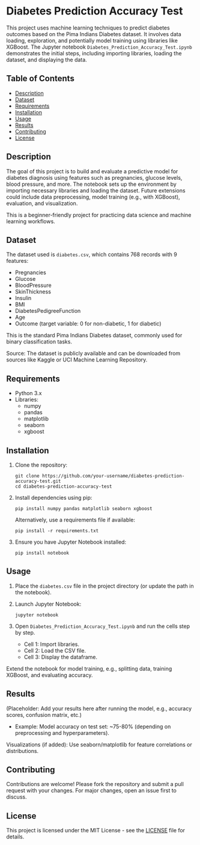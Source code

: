 # Diabetes Prediction Accuracy Test

This project uses machine learning techniques to predict diabetes outcomes based on the Pima Indians Diabetes dataset. It involves data loading, exploration, and potentially model training using libraries like XGBoost. The Jupyter notebook `Diabetes_Prediction_Accuracy_Test.ipynb` demonstrates the initial steps, including importing libraries, loading the dataset, and displaying the data.

## Table of Contents

- [Description](#description)
- [Dataset](#dataset)
- [Requirements](#requirements)
- [Installation](#installation)
- [Usage](#usage)
- [Results](#results)
- [Contributing](#contributing)
- [License](#license)

## Description

The goal of this project is to build and evaluate a predictive model for diabetes diagnosis using features such as pregnancies, glucose levels, blood pressure, and more. The notebook sets up the environment by importing necessary libraries and loading the dataset. Future extensions could include data preprocessing, model training (e.g., with XGBoost), evaluation, and visualization.

This is a beginner-friendly project for practicing data science and machine learning workflows.

## Dataset

The dataset used is `diabetes.csv`, which contains 768 records with 9 features:
- Pregnancies
- Glucose
- BloodPressure
- SkinThickness
- Insulin
- BMI
- DiabetesPedigreeFunction
- Age
- Outcome (target variable: 0 for non-diabetic, 1 for diabetic)

This is the standard Pima Indians Diabetes dataset, commonly used for binary classification tasks.

Source: The dataset is publicly available and can be downloaded from sources like Kaggle or UCI Machine Learning Repository.

## Requirements

- Python 3.x
- Libraries:
  - numpy
  - pandas
  - matplotlib
  - seaborn
  - xgboost

## Installation

1. Clone the repository:
   ```
   git clone https://github.com/your-username/diabetes-prediction-accuracy-test.git
   cd diabetes-prediction-accuracy-test
   ```

2. Install dependencies using pip:
   ```
   pip install numpy pandas matplotlib seaborn xgboost
   ```

   Alternatively, use a requirements file if available:
   ```
   pip install -r requirements.txt
   ```

3. Ensure you have Jupyter Notebook installed:
   ```
   pip install notebook
   ```

## Usage

1. Place the `diabetes.csv` file in the project directory (or update the path in the notebook).

2. Launch Jupyter Notebook:
   ```
   jupyter notebook
   ```

3. Open `Diabetes_Prediction_Accuracy_Test.ipynb` and run the cells step by step.

   - Cell 1: Import libraries.
   - Cell 2: Load the CSV file.
   - Cell 3: Display the dataframe.

Extend the notebook for model training, e.g., splitting data, training XGBoost, and evaluating accuracy.

## Results

(Placeholder: Add your results here after running the model, e.g., accuracy scores, confusion matrix, etc.)

- Example: Model accuracy on test set: ~75-80% (depending on preprocessing and hyperparameters).

Visualizations (if added): Use seaborn/matplotlib for feature correlations or distributions.

## Contributing

Contributions are welcome! Please fork the repository and submit a pull request with your changes. For major changes, open an issue first to discuss.

## License

This project is licensed under the MIT License - see the [LICENSE](LICENSE) file for details.